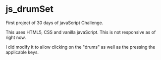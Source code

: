 # js_drumSet
First project of 30 days of javaScript Challenge.

This uses HTML5, CSS and vanilla javaScript.  This is not responsive as of right now.

I did modify it to allow clicking on the "drums" as well as the pressing the applicable keys.
